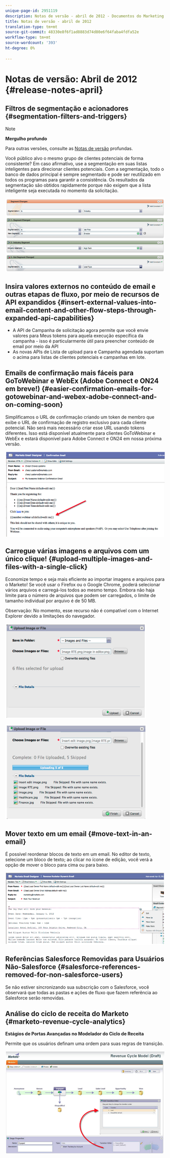 ```yaml
---
unique-page-id: 2951119
description: Notas de versão - abril de 2012 - Documentos do Marketing - Documentação do produto
title: Notas de versão - abril de 2012
translation-type: tm+mt
source-git-commit: 48330e8f6f1ad8883d74d80e6f64faba4fdfa52e
workflow-type: tm+mt
source-wordcount: '393'
ht-degree: 0%

---
```



# Notas de versão: Abril de 2012 {#release-notes-april}

## Filtros de segmentação e acionadores {#segmentation-filters-and-triggers}

>[!NOTE]
>
>**Mergulho profundo**
>
>Para outras versões, consulte as [Notas de versão](http://docs.marketo.com/display/docs/release+notes) profundas.

Você público alvo o mesmo grupo de clientes potenciais de forma consistente? Em caso afirmativo, use a segmentação em suas listas inteligentes para direcionar clientes potenciais. Com a segmentação, todo o banco de dados principal é sempre segmentado e pode ser reutilizado em todos os programas para garantir a consistência. Os resultados da segmentação são obtidos rapidamente porque não exigem que a lista inteligente seja executada no momento da solicitação.

![](assets/image2014-9-23-10-3a3-3a57.png)

## Insira valores externos no conteúdo de email e outras etapas de fluxo, por meio de recursos de API expandidos {#insert-external-values-into-email-content-and-other-flow-steps-through-expanded-api-capabilities}

* A API de Campanha de solicitação agora permite que você envie valores para Meus tokens para aquela execução específica da campanha - isso é particularmente útil para preencher conteúdo de email por meio da API
* As novas APIs de Lista de upload para  e Campanha agendada suportam o acima para listas de clientes potenciais e campanhas em lote.

## Emails de confirmação mais fáceis para GoToWebinar e WebEx (Adobe Connect e ON24 em breve!) {#easier-confirmation-emails-for-gotowebinar-and-webex-adobe-connect-and-on-coming-soon}

Simplificamos o URL de confirmação criando um token de membro que exibe o URL de confirmação de registro exclusivo para cada cliente potencial. Não será mais necessário criar esse URL usando tokens diferentes. Isso está disponível atualmente para clientes GoToWebinar e WebEx e estará disponível para Adobe Connect e ON24 em nossa próxima versão.

![](assets/image2014-9-23-10-3a4-3a18.png)

## Carregue várias imagens e arquivos com um único clique! {#upload-multiple-images-and-files-with-a-single-click}

Economize tempo e seja mais eficiente ao importar imagens e arquivos para o Marketo! Se você usar o Firefox ou o Google Chrome, poderá selecionar vários arquivos e carregá-los todos ao mesmo tempo. Embora não haja limite para o número de arquivos que podem ser carregados, o limite de tamanho individual por arquivo é de 50 MB.

Observação: No momento, esse recurso não é compatível com o Internet Explorer devido a limitações do navegador.

![](assets/image2014-9-23-10-3a4-3a32.png)

![](assets/image2014-9-23-10-3a4-3a46.png)

## Mover texto em um email {#move-text-in-an-email}

É possível reordenar blocos de texto em um email. No editor de texto, selecione um bloco de texto; ao clicar no ícone de edição, você verá a opção de mover o bloco para cima ou para baixo.

![](assets/image2014-9-23-10-3a5-3a1.png)

## Referências Salesforce Removidas para Usuários Não-Salesforce {#salesforce-references-removed-for-non-salesforce-users}

Se não estiver sincronizando sua subscrição com o Salesforce, você observará que todas as pastas e ações de fluxo que fazem referência ao Salesforce serão removidas.

## Análise do ciclo de receita do Marketo {#marketo-revenue-cycle-analytics}

**Estágios de Portas Avançadas no Modelador do Ciclo de Receita**

Permite que os usuários definam uma ordem para suas regras de transição.

![](assets/image2014-9-23-10-3a5-3a17.png)

